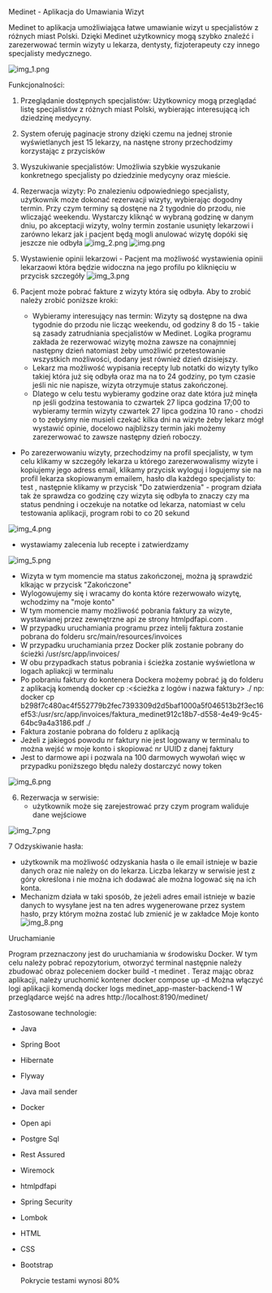 Medinet - Aplikacja do Umawiania Wizyt

Medinet to aplikacja umożliwiająca łatwe umawianie wizyt u specjalistów z różnych miast Polski. Dzięki Medinet użytkownicy mogą szybko znaleźć i zarezerwować termin wizyty u lekarza, dentysty, fizjoterapeuty czy innego specjalisty medycznego.

![img_1.png](readmeImages/img_1.png)

Funkcjonalności:

1. Przeglądanie dostępnych specjalistów: Użytkownicy mogą przeglądać listę specjalistów z różnych miast Polski, wybierając interesującą ich dziedzinę medycyny.
2. System oferuję paginacje strony dzięki czemu na jednej stronie wyświetlanych jest 15 lekarzy, na nastęne strony przechodzimy korzystając z przycisków
3. Wyszukiwanie specjalistów: Umożliwia szybkie wyszukanie konkretnego specjalisty po dziedzinie medycyny oraz mieście.
4. Rezerwacja wizyty: Po znalezieniu odpowiedniego specjalisty, użytkownik może dokonać rezerwacji wizyty, wybierając dogodny termin.
   Przy czym terminy są dostęne na 2 tygodnie do przodu, nie wliczająć weekendu. Wystarczy kliknąć w wybraną godzinę w danym dniu, po akceptacji wizyty, wolny termin zostanie usunięty lekarzowi i zarówno lekarz jak i pacjent będą mogli anulować wizytę dopóki się jeszcze nie odbyła
![img_2.png](readmeImages/img_2.png)
![img.png](readmeImages/img.png)
5. Wystawienie opinii lekarzowi - Pacjent ma możliwość wystawienia opinii lekarzaowi która będzie widoczna na jego profilu po kliknięciu w przycisk szczegóły
![img_3.png](readmeImages/img_3.png) 
 
6. Pacjent może pobrać fakture z wizyty która się odbyła. Aby to zrobić należy zrobić poniższe kroki:
   - Wybieramy interesujący nas termin: Wizyty są dostępne na dwa tygodnie do przodu nie licząc weekendu, od godziny 8 do 15 - takie są zasady zatrudniania specjalistów w Medinet. Logika programu zakłada że rezerwować wizytę można zawsze na conajmniej następny dzień natomiast żeby umożliwić przetestowanie wszystkich możliwości, dodany jest również dzień dzisiejszy.
   - Lekarz ma możliwość wypisania recepty lub notatki do wizyty tylko takiej która już się odbyła oraz ma na to 24 godziny, po tym czasie jeśli nic nie napisze, wizyta otrzymuje status zakończonej.
   - Dlatego w celu testu wybieramy godzine oraz date która już minęła np jeśli godzina testowania to czwartek 27 lipca godzina 17;00 to wybieramy termin wizyty czwartek 27 lipca godzina 10 rano - chodzi o to zebyśmy nie musieli czekać kilka dni na wizyte żeby lekarz mógł wystawić opinie, docelowo najbliższy termin jaki możemy zarezerwować to zawsze następny dzień roboczy. 
 - Po zarezerwowaniu wizyty, przechodzimy na profil specjalisty, w tym celu klikamy w szczegóły lekarza u którego zarezerwowalismy wizyte i kopiujemy jego adress email, klikamy przycisk wyloguj i logujemy sie na profil lekarza skopiowanym emailem, hasło dla każdego specjalisty to: test
   , następnie klikamy w przycisk "Do zatwierdzenia" - program działa tak że sprawdza co godzinę czy wizyta się odbyła to znaczy czy ma status pendning i oczekuje na notatke od lekarza, natomiast w celu testowania aplikacji, program robi to co 20 sekund
   
![img_4.png](readmeImages/img_4.png)

   - wystawiamy zalecenia lub recepte i zatwierdzamy
   
  ![img_5.png](readmeImages/img_5.png)
     
- Wizyta w tym momencie ma status zakończonej, można ją sprawdzić klkając w przycisk "Zakończone"
- Wylogowujemy się i wracamy do konta które rezerwowało wizytę, wchodzimy na "moje konto"
- W tym momencie mamy możliwość pobrania faktury za wizyte, wystawianej przez zewnętrzne api ze strony htmlpdfapi.com .
- W przypadku uruchamiania programu przez intelij faktura zostanie pobrana do folderu src/main/resources/invoices
- W przypadku uruchamiania przez Docker plik zostanie pobrany do ścieżki /usr/src/app/invoices/
- W obu przypadkach status pobrania i  ścieżka zostanie wyświetlona w logach apliakcji w terminalu
- Po pobraniu faktury do kontenera Dockera możemy pobrać ją do folderu z aplikacją komendą
 docker cp <id kontenera>:<ścieżka z logów i nazwa faktury> ./
np: docker cp b298f7c480ac4f552779b2fec7393309d2d5baf1000a5f046513b2f3ec16ef53:/usr/src/app/invoices/faktura_medinet912c18b7-d558-4e49-9c45-64bc9a4a3186.pdf ./
- Faktura zostanie pobrana do folderu z aplikacją 
- Jeżeli z jakiegoś powodu nr faktury nie jest logowany w terminalu to można wejść w moje konto i skopiować nr UUID z danej faktury
- Jest to darmowe api i pozwala na  100 darmowych wywołań więc w przypadku poniższego błędu należy dostarczyć nowy token

![img_6.png](readmeImages/img_6.png)

6. Rezerwacja w serwisie:
   - użytkownik może się zarejestrować przy czym program waliduje dane wejściowe
     
![img_7.png](readmeImages/img_7.png)

7 Odzyskiwanie hasła:
  - użytkownik ma  możliwość odzyskania hasła o ile email istnieje w bazie danych oraz nie należy on do lekarza. Liczba lekarzy w serwisie jest z góry określona i nie można ich dodawać ale można logować się na ich konta.
  - Mechanizm działa w taki sposób, że jeżeli adres email istnieje w bazie danych to wysyłane jest na ten adres wygenerowane przez system hasło, przy którym można zostać lub zmienić je w zakładce Moje konto
![img_8.png](readmeImages/img_8.png)

Uruchamianie

Program przeznaczony jest do uruchamiania w środowisku Docker. W tym celu należy pobrać repozytorium, otworzyć terminal 
następnie należy zbudować obraz poleceniem docker build -t medinet .
Teraz mając obraz aplikacji, należy uruchomić kontener docker compose up -d
Można włączyć logi aplikacji komendą docker logs medinet_app-master-backend-1
W przeglądarce wejść na adres http://localhost:8190/medinet/

Zastosowane technologie:
- Java
- Spring Boot
- Hibernate
- Flyway
- Java mail sender
- Docker
- Open api
- Postgre Sql
- Rest Assured
- Wiremock
- htmlpdfapi
- Spring Security
- Lombok
- HTML
- CSS
- Bootstrap
  
  Pokrycie testami wynosi 80%
